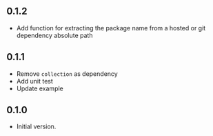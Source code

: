 ## 0.1.2

- Add function for extracting the package name from a hosted or git dependency absolute path

## 0.1.1

- Remove `collection` as dependency
- Add unit test
- Update example

## 0.1.0

- Initial version.
